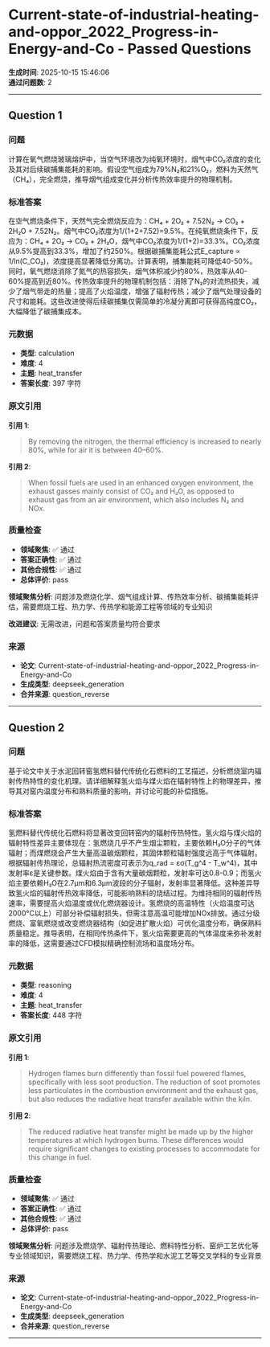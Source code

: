 # Current-state-of-industrial-heating-and-oppor_2022_Progress-in-Energy-and-Co - Passed Questions

**生成时间**: 2025-10-15 15:46:06  
**通过问题数**: 2

---

## Question 1

### 问题

计算在氧气燃烧玻璃熔炉中，当空气环境改为纯氧环境时，烟气中CO₂浓度的变化及其对后续碳捕集能耗的影响。假设空气组成为79%N₂和21%O₂，燃料为天然气（CH₄），完全燃烧，推导烟气组成变化并分析传热效率提升的物理机制。

### 标准答案

在空气燃烧条件下，天然气完全燃烧反应为：CH₄ + 2O₂ + 7.52N₂ → CO₂ + 2H₂O + 7.52N₂。烟气中CO₂浓度为1/(1+2+7.52)=9.5%。在纯氧燃烧条件下，反应为：CH₄ + 2O₂ → CO₂ + 2H₂O，烟气中CO₂浓度为1/(1+2)=33.3%。CO₂浓度从9.5%提高到33.3%，增加了约250%。根据碳捕集能耗公式E_capture ∝ 1/ln(C_CO₂)，浓度提高显著降低分离功。计算表明，捕集能耗可降低40-50%。同时，氧气燃烧消除了氮气的热容损失，烟气体积减少约80%，热效率从40-60%提高到近80%。传热效率提升的物理机制包括：消除了N₂的对流热损失，减少了烟气带走的热量；提高了火焰温度，增强了辐射传热；减少了烟气处理设备的尺寸和能耗。这些改进使得后续碳捕集仅需简单的冷凝分离即可获得高纯度CO₂，大幅降低了碳捕集成本。

### 元数据

- **类型**: calculation
- **难度**: 4
- **主题**: heat_transfer
- **答案长度**: 397 字符

### 原文引用

**引用 1**:
> By removing the nitrogen, the thermal efficiency is increased to nearly 80%, while for air it is between 40–60%.

**引用 2**:
> When fossil fuels are used in an enhanced oxygen environment, the exhaust gasses mainly consist of CO₂ and H₂O, as opposed to exhaust gas from an air environment, which also includes N₂ and NOx.

### 质量检查

- **领域聚焦**: ✅ 通过
- **答案正确性**: ✅ 通过
- **其他合规性**: ✅ 通过
- **总体评价**: pass

**领域聚焦分析**: 问题涉及燃烧化学、烟气组成计算、传热效率分析、碳捕集能耗评估，需要燃烧工程、热力学、传热学和能源工程等领域的专业知识

**改进建议**: 无需改进，问题和答案质量均符合要求

### 来源

- **论文**: Current-state-of-industrial-heating-and-oppor_2022_Progress-in-Energy-and-Co
- **生成类型**: deepseek_generation
- **合并来源**: question_reverse

---

## Question 2

### 问题

基于论文中关于水泥回转窑氢燃料替代传统化石燃料的工艺描述，分析燃烧室内辐射传热特性的变化机理。请详细解释氢火焰与煤火焰在辐射特性上的物理差异，推导其对窑内温度分布和熟料质量的影响，并讨论可能的补偿措施。

### 标准答案

氢燃料替代传统化石燃料将显著改变回转窑内的辐射传热特性。氢火焰与煤火焰的辐射特性差异主要体现在：氢燃烧几乎不产生烟尘颗粒，主要依赖H₂O分子的气体辐射；而煤燃烧会产生大量高温碳烟颗粒，其固体颗粒辐射强度远高于气体辐射。根据辐射传热理论，总辐射热流密度可表示为q_rad = εσ(T_g^4 - T_w^4)，其中发射率ε是关键参数。煤火焰由于含有大量碳烟颗粒，发射率可达0.8-0.9；而氢火焰主要依赖H₂O在2.7μm和6.3μm波段的分子辐射，发射率显著降低。这种差异导致氢火焰的辐射传热效率降低，可能影响熟料的烧结过程。为维持相同的辐射传热速率，需要提高火焰温度或优化燃烧器设计。氢燃烧的高温特性（火焰温度可达2000°C以上）可部分补偿辐射损失，但需注意高温可能增加NOx排放。通过分级燃烧、富氧燃烧或改变燃烧器结构（如促进扩散火焰）可优化温度分布，确保熟料质量稳定。推导表明，在相同传热条件下，氢火焰需要更高的气体温度来弥补发射率的降低，这需要通过CFD模拟精确控制流场和温度场分布。

### 元数据

- **类型**: reasoning
- **难度**: 4
- **主题**: heat_transfer
- **答案长度**: 448 字符

### 原文引用

**引用 1**:
> Hydrogen flames burn differently than fossil fuel powered flames, specifically with less soot production. The reduction of soot promotes less particulates in the combustion environment and the exhaust gas, but also reduces the radiative heat transfer available within the kiln.

**引用 2**:
> The reduced radiative heat transfer might be made up by the higher temperatures at which hydrogen burns. These differences would require significant changes to existing processes to accommodate for this change in fuel.

### 质量检查

- **领域聚焦**: ✅ 通过
- **答案正确性**: ✅ 通过
- **其他合规性**: ✅ 通过
- **总体评价**: pass

**领域聚焦分析**: 问题涉及燃烧学、辐射传热理论、燃料特性分析、窑炉工艺优化等专业领域知识，需要燃烧工程、热力学、传热学和水泥工艺等交叉学科的专业背景

### 来源

- **论文**: Current-state-of-industrial-heating-and-oppor_2022_Progress-in-Energy-and-Co
- **生成类型**: deepseek_generation
- **合并来源**: question_reverse

---

